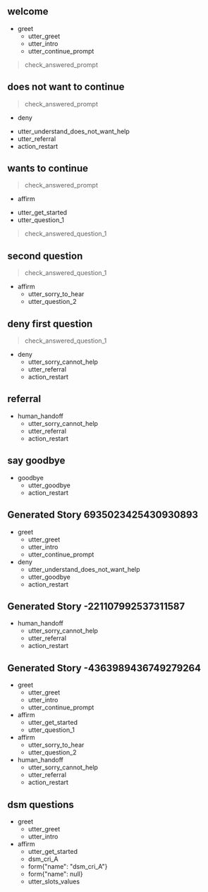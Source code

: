 ## welcome
* greet
  - utter_greet
  - utter_intro
  - utter_continue_prompt
> check_answered_prompt

## does not want to continue
> check_answered_prompt
* deny
 - utter_understand_does_not_want_help
 - utter_referral
 - action_restart

## wants to continue
> check_answered_prompt
* affirm
 - utter_get_started
 - utter_question_1
> check_answered_question_1

## second question
> check_answered_question_1
* affirm
  - utter_sorry_to_hear
  - utter_question_2

## deny first question
> check_answered_question_1
* deny
  - utter_sorry_cannot_help
  - utter_referral
  - action_restart

## referral
* human_handoff
  - utter_sorry_cannot_help
  - utter_referral
  - action_restart

## say goodbye
* goodbye
  - utter_goodbye
  - action_restart

## Generated Story 6935023425430930893
* greet
    - utter_greet
    - utter_intro
    - utter_continue_prompt
* deny
    - utter_understand_does_not_want_help
    - utter_goodbye
    - action_restart

## Generated Story -221107992537311587
* human_handoff
    - utter_sorry_cannot_help
    - utter_referral
    - action_restart
## Generated Story -4363989436749279264
* greet
    - utter_greet
    - utter_intro
    - utter_continue_prompt
* affirm
    - utter_get_started
    - utter_question_1
* affirm
    - utter_sorry_to_hear
    - utter_question_2
* human_handoff
    - utter_sorry_cannot_help
    - utter_referral
    - action_restart

## dsm questions
* greet
    - utter_greet
    - utter_intro
* affirm
    - utter_get_started
    - dsm_cri_A
    - form{"name": "dsm_cri_A"}
    - form{"name": null}
    - utter_slots_values




